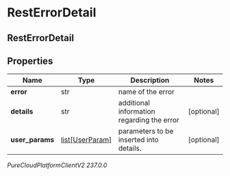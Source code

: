 # RestErrorDetail

## RestErrorDetail

## Properties

|Name | Type | Description | Notes|
|------------ | ------------- | ------------- | -------------|
| **error** | str | name of the error | |
| **details** | str | additional information regarding the error | [optional] |
| **user_params** | [list[UserParam]](UserParam) | parameters to be inserted into details. | [optional] |



_PureCloudPlatformClientV2 237.0.0_
